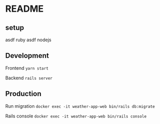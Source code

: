 # README

## setup
asdf ruby
asdf nodejs

## Development
Frontend
`yarn start`

Backend
`rails server`

## Production
Run migration
`docker exec -it weather-app-web bin/rails db:migrate`

Rails console
`docker exec -it weather-app-web bin/rails console`
